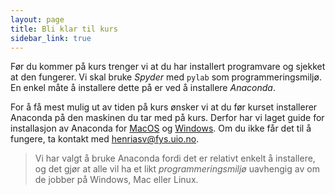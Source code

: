 ```yaml
---
layout: page
title: Bli klar til kurs
sidebar_link: true
---
```


Før du kommer på kurs trenger vi at du har installert programvare og sjekket at den fungerer. Vi skal bruke *Spyder* med `pylab` som programmeringsmiljø. En enkel måte å installere dette på er ved å installere *Anaconda*. 

For å få mest mulig ut av tiden på kurs ønsker vi at du før kurset installerer Anaconda på den maskinen du tar med på kurs. Derfor har vi laget guide for installasjon av Anaconda for [MacOS](./mac/anaconda_mac) og [Windows](./windows/anaconda_windows). Om du ikke får det til å fungere, ta kontakt med [henriasv@fys.uio.no](mailto:henriasv@fys.uio.no).

> Vi har valgt å bruke Anaconda fordi det er relativt enkelt å installere, og det gjør at alle vil ha et likt *programmeringsmiljø* uavhengig av om de jobber på Windows, Mac eller Linux. 


